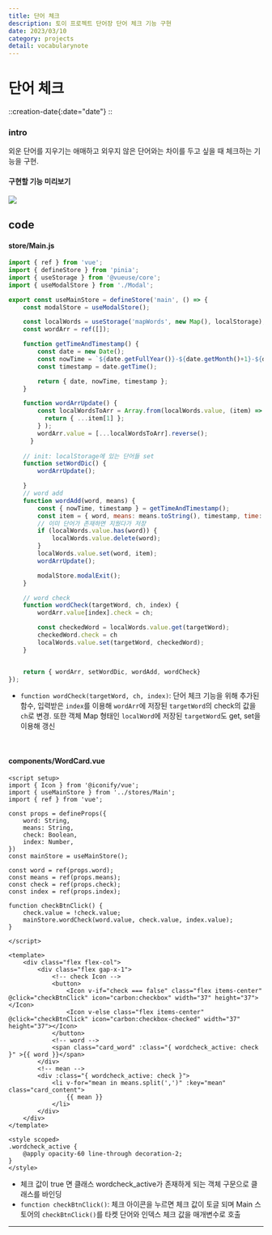 ```yaml
---
title: 단어 체크 
description: 토이 프로젝트 단어장 단어 체크 기능 구현
date: 2023/03/10
category: projects
detail: vocabularynote
---
```


# 단어 체크
::creation-date{:date="date"}
::

### intro
외운 단어를 지우기는 애매하고 외우지 않은 단어와는 차이를 두고 싶을 때 체크하는 기능을 구현.
#### 구현할 기능 미리보기
<img src="https://user-images.githubusercontent.com/86420174/224476561-9f1f75a3-b1c9-455e-8db4-c73f6e10dba6.gif">

## code

#### store/Main.js
```js
import { ref } from 'vue';
import { defineStore } from 'pinia';
import { useStorage } from '@vueuse/core';
import { useModalStore } from './Modal';

export const useMainStore = defineStore('main', () => {
    const modalStore = useModalStore();

    const localWords = useStorage('mapWords', new Map(), localStorage);
    const wordArr = ref([]);

    function getTimeAndTimestamp() {
        const date = new Date();
        const nowTime = `${date.getFullYear()}-${date.getMonth()+1}-${date.getDate()} ${date.getHours()}:${date.getMinutes()}`;
        const timestamp = date.getTime();

        return { date, nowTime, timestamp };
    }

    function wordArrUpdate() {
        const localWordsToArr = Array.from(localWords.value, (item) => {
          return { ...item[1] };
        } );
        wordArr.value = [...localWordsToArr].reverse();
      }
    
    // init: localStorage에 있는 단어들 set
    function setWordDic() {
        wordArrUpdate();

    }
    // word add
    function wordAdd(word, means) {
        const { nowTime, timestamp } = getTimeAndTimestamp();
        const item = { word, means: means.toString(), timestamp, time: nowTime, check: false };
        // 이미 단어가 존재하면 지웠다가 저장
        if (localWords.value.has(word)) {
            localWords.value.delete(word);
        }
        localWords.value.set(word, item);
        wordArrUpdate();

        modalStore.modalExit();
    }

    // word check
    function wordCheck(targetWord, ch, index) {
        wordArr.value[index].check = ch;

        const checkedWord = localWords.value.get(targetWord);
        checkedWord.check = ch
        localWords.value.set(targetWord, checkedWord);
    }


    return { wordArr, setWordDic, wordAdd, wordCheck}
});
```
- `function wordCheck(targetWord, ch, index)`: 단어 체크 기능을 위해 추가된 함수, 입력받은 `index`를 이용해 `wordArr`에 저장된 `targetWord`의 check의 값을 `ch`로 변경. 또한 객체 Map 형태인 `localWord`에 저장된  `targetWord`도 get, set을 이용해 갱신


<br />

#### components/WordCard.vue
```vue
<script setup>
import { Icon } from '@iconify/vue';
import { useMainStore } from '../stores/Main';
import { ref } from 'vue';

const props = defineProps({
    word: String,
    means: String,
    check: Boolean,
    index: Number,
})
const mainStore = useMainStore();

const word = ref(props.word);
const means = ref(props.means);
const check = ref(props.check);
const index = ref(props.index);

function checkBtnClick() {
    check.value = !check.value;
    mainStore.wordCheck(word.value, check.value, index.value);
}

</script>

<template>
    <div class="flex flex-col">
        <div class="flex gap-x-1">
            <!-- check Icon -->
            <button>
                <Icon v-if="check === false" class="flex items-center" @click="checkBtnClick" icon="carbon:checkbox" width="37" height="37"></Icon>
                <Icon v-else class="flex items-center" @click="checkBtnClick" icon="carbon:checkbox-checked" width="37" height="37"></Icon>
            </button>
            <!-- word -->
            <span class="card_word" :class="{ wordcheck_active: check }" >{{ word }}</span>
        </div>
        <!-- mean -->
        <div :class="{ wordcheck_active: check }">
            <li v-for="mean in means.split(',')" :key="mean" class="card_content">
                {{ mean }}
            </li>
        </div>
    </div>
</template>

<style scoped>
.wordcheck_active {
    @apply opacity-60 line-through decoration-2;
}
</style>
```


- 체크 값이 true 면 클래스 wordcheck_active가 존재하게 되는 객체 구문으로 클래스를 바인딩
- `function checkBtnClick()`:  체크 아이콘을 누르면 체크 값이 토글 되며 Main 스토어의 `checkBtnClick()`를 타켓 단어와 인덱스 체크 값을 매개변수로 호출

---
